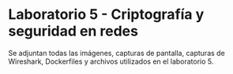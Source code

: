 # Laboratorio 5 - Criptografía y seguridad en redes
Se adjuntan todas las imágenes, capturas de pantalla, capturas de Wireshark, Dockerfiles y archivos utilizados en el laboratorio 5.
